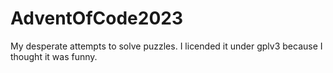 # AdventOfCode2023
My desperate attempts to solve puzzles.
I licended it under gplv3 because I thought it was funny.
